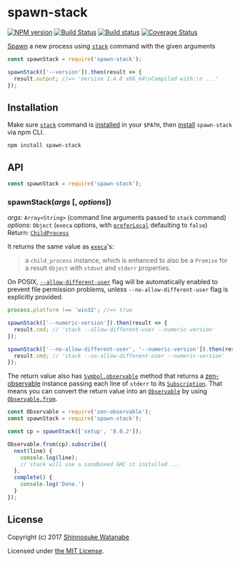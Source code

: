 # spawn-stack

[![NPM version](https://img.shields.io/npm/v/spawn-stack.svg)](https://www.npmjs.com/package/spawn-stack)
[![Build Status](https://travis-ci.org/shinnn/spawn-stack.svg?branch=master)](https://travis-ci.org/shinnn/spawn-stack)
[![Build status](https://ci.appveyor.com/api/projects/status/stybf1ffx07eejur/branch/master?svg=true)](https://ci.appveyor.com/project/ShinnosukeWatanabe/spawn-stack/branch/master)
[![Coverage Status](https://coveralls.io/repos/github/shinnn/spawn-stack/badge.svg?branch=master)](https://coveralls.io/github/shinnn/spawn-stack?branch=master)

[Spawn](https://en.wikipedia.org/wiki/Spawn_(computing)) a new process using [`stack`](https://docs.haskellstack.org/en/stable/README/) command with the given arguments

```javascript
const spawnStack = require('spawn-stack');

spawnStack(['--version']).then(result => {
  result.output; //=> 'Version 1.4.0 x86_64\nCompiled with:\n ...'
});
```

## Installation

Make sure [`stack`](https://github.com/commercialhaskell/stack) command is [installed](https://docs.haskellstack.org/en/stable/README/#how-to-install) in your `$PATH`, then [install](https://docs.npmjs.com/cli/install) `spawn-stack` via npm CLI.

```
npm install spawn-stack
```

## API

```javascript
const spawnStack = require('spawn-stack');
```

### spawnStack(*args* [, *options*])

*args*: `Array<String>` (command line arguments passed to `stack` command)  
*options*: `Object` (`execa` options, with [`preferLocal`](https://github.com/sindresorhus/execa#preferlocal) defaulting to `false`)  
Return: [`ChildProcess`](https://nodejs.org/api/child_process.html#child_process_class_childprocess)

It returns the same value as [`execa`](https://github.com/sindresorhus/execa#execafile-arguments-options)'s:

> a `child_process` instance, which is enhanced to also be a `Promise` for a result `Object` with `stdout` and `stderr` properties.

On POSIX, [`--allow-different-user`](https://github.com/commercialhaskell/stack/blob/v1.3.2/doc/yaml_configuration.md#allow-different-user) flag will be automatically enabled to prevent file permission problems, unless `--no-allow-different-user` flag is explicitly provided.

```javascript
process.platform !== 'win32'; //=> true

spawnStack(['--numeric-version']).then(result => {
  result.cmd; // 'stack --allow-different-user --numeric-version'
});

spawnStack(['--no-allow-different-user', '--numeric-version']).then(result => {
  result.cmd; // 'stack --no-allow-different-user --numeric-version'
});
```

The return value also has [`Symbol.observable`](https://tc39.github.io/proposal-observable/#observable-prototype-@@observable) method that returns a [zen-observable](https://github.com/zenparsing/zen-observable) instance passing each line of `stderr` to its [`Subscription`](https://tc39.github.io/proposal-observable/#subscription-objects). That means you can convert the return value into an [`Observable`](https://github.com/tc39/proposal-observable#observable) by using [`Observable.from`](https://github.com/tc39/proposal-observable#observablefrom).

```javascript
const Observable = require('zen-observable');
const spawnStack = require('spawn-stack');

const cp = spawnStack(['setup', '8.0.2']);

Observable.from(cp).subscribe({
  next(line) {
    console.log(line);
    // stack will use a sandboxed GHC it installed ...
  },
  complete() {
    console.log('Done.')
  }
});
```

## License

Copyright (c) 2017 [Shinnosuke Watanabe](https://github.com/shinnn)

Licensed under [the MIT License](./LICENSE).
